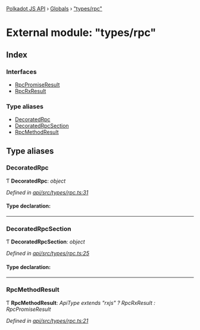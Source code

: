 [Polkadot JS API](../README.md) › [Globals](../globals.md) › ["types/rpc"](_types_rpc_.md)

# External module: "types/rpc"

## Index

### Interfaces

* [RpcPromiseResult](../interfaces/_types_rpc_.rpcpromiseresult.md)
* [RpcRxResult](../interfaces/_types_rpc_.rpcrxresult.md)

### Type aliases

* [DecoratedRpc](_types_rpc_.md#decoratedrpc)
* [DecoratedRpcSection](_types_rpc_.md#decoratedrpcsection)
* [RpcMethodResult](_types_rpc_.md#rpcmethodresult)

## Type aliases

###  DecoratedRpc

Ƭ **DecoratedRpc**: *object*

*Defined in [api/src/types/rpc.ts:31](https://github.com/polkadot-js/api/blob/affa5d390c/packages/api/src/types/rpc.ts#L31)*

#### Type declaration:

___

###  DecoratedRpcSection

Ƭ **DecoratedRpcSection**: *object*

*Defined in [api/src/types/rpc.ts:25](https://github.com/polkadot-js/api/blob/affa5d390c/packages/api/src/types/rpc.ts#L25)*

#### Type declaration:

___

###  RpcMethodResult

Ƭ **RpcMethodResult**: *ApiType extends "rxjs" ? RpcRxResult<F> : RpcPromiseResult<F>*

*Defined in [api/src/types/rpc.ts:21](https://github.com/polkadot-js/api/blob/affa5d390c/packages/api/src/types/rpc.ts#L21)*
